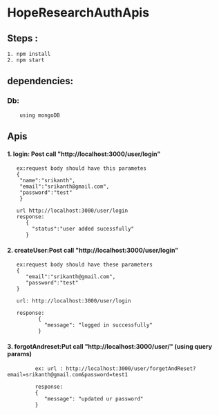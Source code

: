 # HopeResearchAuthApis
## Steps :
    1. npm install
    2. npm start
## dependencies:
  ### Db:
        using mongoDB
   
## Apis
 #### 1. login: Post call "http://localhost:3000/user/login"

       ex:request body should have this parametes
       {
        "name":"srikanth",
        "email":"srikanth@gmail.com",
        "password":"test"
        } 
        
       url http://localhost:3000/user/login
       response:
          {
            "status":"user added sucessfully"
          }

 #### 2. createUser:Post call "http://localhost:3000/user/login"
       ex:request body should have these parameters
       {
          "email":"srikanth@gmail.com",
          "password":"test"
       }
       
       url: http://localhost:3000/user/login
       
       response:
              {
                "message": "logged in successfully"
              }

  #### 3. forgotAndreset:Put call "http://localhost:3000/user/"  (using query params)
             ex: url : http://localhost:3000/user/forgetAndReset?email=srikanth@gmail.com&password=test1      

             response:
             {
                "message": "updated ur password"
             }
